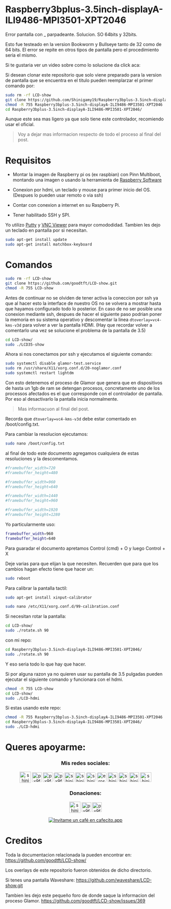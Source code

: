 # Raspberry3bplus-3.5inch-displayA-ILI9486-MPI3501-XPT2046
Error pantalla con _ parpadeante. Solucion. SO 64bits y 32bits.

Esto fue testeado en la version Bookworm y Bullseye tanto de 32 como de 64 bits.
El error se repite en otros tipos de pantalla pero el procedimiento seria el mismo.

Si te gustaria ver un video sobre como lo solucione da click aca:

Si desean clonar este repositorio que solo viene preparado para la version de pantalla que se encuentra en el titulo pueden reemplarzar el primer comando por:

```bash
sudo rm -rf LCD-show
git clone https://github.com/Shinigamy19/Raspberry3bplus-3.5inch-displayA-ILI9486-MPI3501-XPT2046
chmod -R 755 Raspberry3bplus-3.5inch-displayA-ILI9486-MPI3501-XPT2046
cd Raspberry3bplus-3.5inch-displayA-ILI9486-MPI3501-XPT2046/
```

Aunque este sea mas ligero ya que solo tiene este controlador, recomiendo usar el oficial.

> Voy a dejar mas informacion respecto de todo el proceso al final del post.


# Requisitos

- Montar la imagen de Raspberry pi os (ex raspbian) con Pinn Multiboot, montando una imagen o usando la herramienta de <a href="https://www.raspberrypi.com/software/">Raspberry Software</a> 

- Conexion por hdmi, un teclado y mouse para primer inicio del OS. (Despues lo pueden usar remoto o via ssh)

- Contar con conexion a internet en su Raspberry Pi.

- Tener habilitado SSH y SPI.

Yo utilizo <a href="https://www.putty.org/">Putty</a> y <a href="https://www.realvnc.com/es/connect/download/viewer/">VNC Viewer</a> para mayor comododidad.
Tambien les dejo un teclado en pantalla por si necesitan.

```bash
sudo apt-get install update
sudo apt-get install matchbox-keyboard
```

# Comandos

```bash
sudo rm -rf LCD-show
git clone https://github.com/goodtft/LCD-show.git
chmod -R 755 LCD-show
```

Antes de continuar no se olviden de tener activa la coneccion por ssh ya que al hacer esto la interface de nuestro OS no se volvera a mostrar hasta que hayamos configurado todo lo posterior.
En caso de no ser posible una conexion mediante ssh, despues de hacer el siguiente paso podrian poner la memoria en su sistema operativo y descomentar la linea `dtoverlay=vc4-kms-v3d` para volver a ver la pantalla HDMI. (Hay que recordar volver a comentarlo una vez se solucione el problema de la pantalla de 3.5)

```bash
cd LCD-show/
sudo ./LCD35-show
```

Ahora si nos conectamos por ssh y ejecutamos el siguiente comando:

```bash
sudo systemctl disable glamor-test.service
sudo rm /usr/share/X11/xorg.conf.d/20-noglamor.conf
sudo systemctl restart lightdm
```

Con esto detenemos el proceso de Glamor que genera que en dispositivos de hasta un 1gb de ram se detengan procesos, concretamente uno de los processos afectados es el que corresponde con el controlador de pantalla. Por eso al desactivarlo la pantalla inicia normalmente.
> Mas informacuon al final del post.

Recorda que `dtoverlay=vc4-kms-v3d` debe estar comentado en /boot/config.txt.

Para cambiar la resolucion ejecutamos:

```bash
sudo nano /boot/config.txt
```

al final de todo este documento agregamos cualquiera de estas resoluciones y la descomentamos.

```bash
#framebuffer_width=720
#framebuffer_height=480

#framebuffer_width=960
#framebuffer_height=640

#framebuffer_width=1440
#framebuffer_height=960

#framebuffer_width=1920
#framebuffer_height=1280
```

Yo particularmente uso:

```bash
framebuffer_width=960
framebuffer_height=640
```

Para guaradar el documento apretamos Control (cmd) + O y luego Control + X

Deje varias para que elijan la que necesiten.
Recuerden que para que los cambios hagan efecto tiene que hacer un:

```bash
sudo reboot
```

Para calibrar la pantalla tactil:

```bash
sudo apt-get install xinput-calibrator 

sudo nano /etc/X11/xorg.conf.d/99-calibration.conf
```

Si necesitan rotar la pantalla:

```bash
cd LCD-show/
sudo ./rotate.sh 90
```

con mi repo:

```bash
cd Raspberry3bplus-3.5inch-displayA-ILI9486-MPI3501-XPT2046/
sudo ./rotate.sh 90
```

Y eso seria todo lo que hay que hacer.


Si por alguna razon ya no quieren usar su pantalla de 3.5 pulgadas pueden ejecutar el siguiente comando y funcionara con el hdmi.

```bash
chmod -R 755 LCD-show
cd LCD-show/
sudo ./LCD-hdmi
```

Si estas usando este repo:
```bash
chmod -R 755 Raspberry3bplus-3.5inch-displayA-ILI9486-MPI3501-XPT2046
cd Raspberry3bplus-3.5inch-displayA-ILI9486-MPI3501-XPT2046/
sudo ./LCD-hdmi
```

# Queres apoyarme:


<h3 align="center">Mis redes sociales:</h3>
<p align="center">
<a href="https://www.youtube.com/c/shinigamy19" target="blank"><img align="center" src="https://raw.githubusercontent.com/rahuldkjain/github-profile-readme-generator/master/src/images/icons/Social/youtube.svg" alt="shinigamy19" height="35" width="35" title="Mi canal de Youtube" /></a>
<a href="https://twitch.tv/shinigamy_19" target="blank"><img align="center" src="https://img.icons8.com/external-justicon-flat-justicon/64/external-twitch-social-media-justicon-flat-justicon.png" alt="px9fcpbp3T" height="30" width="30" title="Mi canal de Twitch"/></a>
<a href="https://kick.com/shinigamy19" target="blank"><img align="center" src="https://img.freepik.com/premium-vector/kick-logo-vector-download-kick-streaming-icon-logo-vector-eps_691560-10814.jpg" alt="px9fcpbp3T" height="30" width="30" title="Mi canal de Kick"/></a>
<a href="https://discord.gg/px9fcpbp3T" target="blank"><img align="center" src="https://images-eds-ssl.xboxlive.com/image?url=Q_rwcVSTCIytJ0KOzcjWTYl.n38D8jlKWXJx7NRJmQKBAEDCgtTAQ0JS02UoaiwRCHTTX1RAopljdoYpOaNfVf5nBNvbwGfyR5n4DAs0DsOwxSO9puiT_GgKqinHT8HsW8VYeiiuU1IG3jY69EhnsQ--&format=source&w=120" alt="px9fcpbp3T" title="Mi Server de Discord" height="30" width="30" style="border-radius: 4px 4px 4px 4px"  /></a>
<a href="https://instagram.com/shinigamy19_art" target="blank"><img align="center" src="https://upload.wikimedia.org/wikipedia/commons/thumb/e/e7/Instagram_logo_2016.svg/2048px-Instagram_logo_2016.svg.png" alt="shinigamy19_art" title="Mi instagram de Artista" height="30" width="30" /></a>
<a href="https://instagram.com/shinigamy19" target="blank"><img align="center" src="https://upload.wikimedia.org/wikipedia/commons/thumb/e/e7/Instagram_logo_2016.svg/2048px-Instagram_logo_2016.svg.png" title="Mi Intagram Personal" alt="shinigamy19" height="30" width="30" /></a>
<a href="https://www.tiktok.com/@shinigamy_19" target="blank"><img align="center" src="https://cdn.pixabay.com/photo/2021/01/30/06/42/tiktok-5962992_1280.png" alt="shinigamy19" title="Mi Tiktok" height="30" width="30" style="border-radius: 4px 4px 4px 4px" /></a>
<a href="https://linkedin.com/in/eros-benitez" target="blank"><img align="center" src="https://upload.wikimedia.org/wikipedia/commons/thumb/c/ca/LinkedIn_logo_initials.png/640px-LinkedIn_logo_initials.png" alt="eros-benitez" title="Mi LinkedIn" height="30" width="30" style="border-radius: 4px 4px 4px 4px" /></a>
<a href="https://www.behance.net/shinigamy19" target="blank"><img align="center" src="https://raw.githubusercontent.com/rahuldkjain/github-profile-readme-generator/master/src/images/icons/Social/behance.svg" alt="shinigamy19" title="Mi Behance" height="30" width="30" /></a>
<a href="https://shinigamy19.itch.io/" target="blank"><img align="center" src="https://static.itch.io/images/app-icon.svg" alt="shinigamy19" title="Mi perfil de Itch" height="30" width="30" style="border-radius: 4px 4px 4px 4px" /></a>
<a href="https://fb.com/shinigamy19" target="blank"><img align="center" src="https://raw.githubusercontent.com/rahuldkjain/github-profile-readme-generator/master/src/images/icons/Social/facebook.svg" alt="shinigamy19" title="Mi facebook" height="30" width="30" /></a>
<a href="mailto:erosbenitezd@gmail.com" target="blank"><img align="center" src="https://upload.wikimedia.org/wikipedia/commons/thumb/8/8c/Gmail_Icon_%282013-2020%29.svg/2560px-Gmail_Icon_%282013-2020%29.svg.png" alt="shinigamy19" title="Mi Mail" height="30" width="35" /></a>
</p>

<div>
<h3 align="center">Donaciones:</h3>
<p align="center">
<a href="https://ceneka.net/mp/d/shinigamy19" target="blank"><img align="center" src="https://seeklogo.com/images/M/mercado-pago-logo-52B7182205-seeklogo.com.png?v=638388567080000000" alt="shinigamy19" height="35" width="35" title="Donaciones Por Mercado Pago" /></a>
<a href="https://www.paypal.me/shinigamy19" target="blank"><img align="center" src="https://upload.wikimedia.org/wikipedia/commons/a/a4/Paypal_2014_logo.png" alt="px9fcpbp3T" height="30" width="30" title="Donaciones Por PayPal"/></a>
<a href="https://www.patreon.com/shinigamy19" target="blank"><img align="center" src="https://cdn.icon-icons.com/icons2/2429/PNG/512/patreon_logo_icon_147253.png" alt="px9fcpbp3T" height="30" width="30" title="Donaciones Por Patreon"/></a>

</p>
<p align="center">
<a href='https://cafecito.app/shinigamy19' rel='noopener' target='_blank'><img srcset='https://cdn.cafecito.app/imgs/buttons/button_6.png 1x, https://cdn.cafecito.app/imgs/buttons/button_6_2x.png 2x, https://cdn.cafecito.app/imgs/buttons/button_6_3.75x.png 3.75x' src='https://cdn.cafecito.app/imgs/buttons/button_6.png' alt='Invitame un café en cafecito.app' title="Donaciones Por Cafecito"/></a></p>
</div>


# Creditos

Toda la documentacion relacionada la pueden encontrar en:
https://github.com/goodtft/LCD-show/

Los overlays de este repositorio fueron obtenidos de dicho directorio.

Si tenes una pantalla Waveshare:
https://github.com/waveshare/LCD-show.git

Tambien les dejo este pequeño foro de donde saque la informacion del proceso Glamor.
https://github.com/goodtft/LCD-show/issues/369

